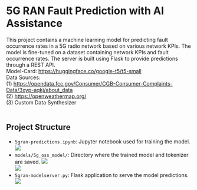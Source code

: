 # 5G RAN Fault Prediction with AI Assistance

This project contains a machine learning model for predicting fault occurrence rates in a 5G radio network based on various network KPIs. The model is fine-tuned on a dataset containing network KPIs and fault occurrence rates. The server is built using Flask to provide predictions through a REST API. <br>
Model-Card: https://huggingface.co/google-t5/t5-small <br>
Data Sources:  <br> 
(1) https://opendata.fcc.gov/Consumer/CGB-Consumer-Complaints-Data/3xyp-aqkj/about_data<br> 
(2) https://openweathermap.org/<br>
(3) Custom Data Synthesizer<br><br>
## Project Structure

- `5gran-predictions.ipynb`: Jupyter notebook used for training the model.
![](https://raw.githubusercontent.com/fenar/etc-ai-wrx/main/5gnetops/data/5gdatasetsnapshot.png)<br>
- `models/5g_oss_model/`: Directory where the trained model and tokenizer are saved.
![](https://raw.githubusercontent.com/fenar/etc-ai-wrx/main/5gnetops/data/trainingresults200K.png)<br>
![](https://raw.githubusercontent.com/fenar/etc-ai-wrx/main/5gnetops/data/evalresults200K.png)<br>
- `5gran-modelserver.py`: Flask application to serve the model predictions.
![](https://raw.githubusercontent.com/fenar/etc-ai-wrx/main/5gnetops/data/testresults.png)<br>

